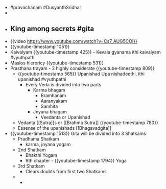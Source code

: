 - #pravachanam #DusyanthSridhar
-
- ## King among secrets #gita
- {{video https://www.youtube.com/watch?v=Cs7_AUG5COI}}
- {{youtube-timestamp 1051}}
- Kaivalyam {{youtube-timestamp 425}} - Kevala gyanama ithi kaivalyam #vyuthpathi
- Maslos hieroricy {{youtube-timestamp 531}}
- Prasthana trayam - 3 highly considerate {{youtube-timestamp 809}}
	- {{youtube-timestamp 565}} Upanishad Upa nishadeethi, ithi upanishad #vyuthpathi
		- Every Veda is divided into two parts
			- Karma bhagam
				- Bramhanam
				- Aaranyakam
				- Samhita
			- Jnyana bhagam
				- Veedanta or Upanishad
	- Vedanta [[Sutra]]s or [[Brahma Sutra]] {{youtube-timestamp 780}}
	- Essense of the upanishads [[Bhagavadgita]]
- {{youtube-timestamp 1513}} Gita will be divided into 3 Shatkams
	- Pradhama Shatkam
		- karma, jnyana yogam
	- 2nd Shatkam
		- Bhakthi Yogam
		- 9th chapter - {{youtube-timestamp 1794}} Yoga
	- 3rd Shatkam
		- Clears doubts from first two Shatkams
	-
		-